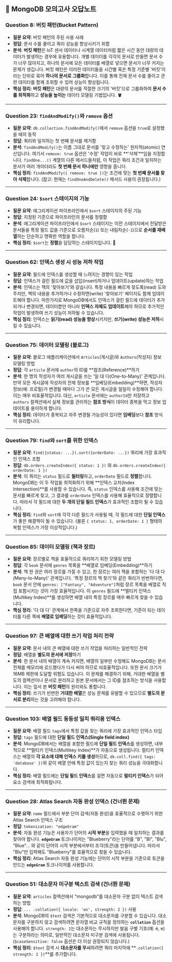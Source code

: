 ## 📝 MongoDB 모의고사 오답노트

### **Question 8: 버킷 패턴(Bucket Pattern)**

-   **질문 요약**: 버킷 패턴의 주된 사용 사례
-   **정답**: 문서 수를 줄이고 쿼리 성능을 향상시키기 위함
-   **분석**: **버킷 패턴**은 IoT 센서 데이터나 시계열 데이터처럼 짧은 시간 동안 대량의 데이터가 발생하는 경우에 유용합니다. 개별 데이터를 각각의 문서로 만들면 문서 수가 너무 많아지고, 하나의 문서에 모든 데이터를 배열로 넣으면 문서가 너무 커지는 문제가 생깁니다. 버킷 패턴은 이러한 데이터들을 시간별 혹은 특정 기준별 '버킷'이라는 단위로 묶어 **하나의 문서로 그룹화**합니다. 이를 통해 전체 문서 수를 줄이고 관련 데이터를 함께 조회할 수 있어 성능이 향상됩니다.
-   **핵심 정리**: **버킷 패턴**은 대량의 문서를 적절한 크기의 '버킷'으로 그룹화하여 **문서 수를 최적화**하고 **성능을 높이는** 데이터 모델링 기법입니다. 🪣

---

### **Question 23: `findAndModify()`와 `remove` 옵션**

-   **질문 요약**: `db.collection.findAndModify()`에서 `remove` 옵션을 `true`로 설정했을 때의 동작
-   **정답**: 쿼리와 일치하는 첫 번째 문서를 제거함
-   **분석**: `findAndModify()`는 이름 그대로 문서를 '찾고 수정하는' 원자적(atomic) 연산입니다. 여기서 `remove: true` 옵션은 '수정' 작업이 바로 **'삭제'**임을 지정합니다. `findOne...()` 계열의 다른 메서드들처럼, 이 작업은 쿼리 조건과 일치하는 문서가 여러 개이더라도 **첫 번째 문서 하나에만** 영향을 줍니다.
-   **핵심 정리**: `findAndModify({ remove: true })`는 조건에 맞는 **첫 번째 문서를 찾아 삭제**합니다. (참고: 현재는 `findOneAndDelete()` 메서드 사용이 권장됩니다.)

---

### **Question 24: `$sort` 스테이지의 기능**

-   **질문 요약**: 애그리게이션 파이프라인에서 `$sort` 스테이지의 주된 기능
-   **정답**: 지정된 기준으로 파이프라인의 문서를 정렬함
-   **분석**: 애그리게이션 파이프라인에서 `$sort` 스테이지는 이전 스테이지에서 전달받은 문서들을 특정 필드 값을 기준으로 오름차순(`1`) 또는 내림차순(`-1`)으로 **순서를 재배열**하는 단순하고 명확한 역할을 합니다.
-   **핵심 정리**: `$sort`는 **정렬**을 담당하는 스테이지입니다. 🔁

---

### **Question 62: 인덱스 생성 시 성능 저하 작업**

-   **질문 요약**: 필드에 인덱스를 생성할 때 느려지는 경향이 있는 작업
-   **정답**: 인덱스가 걸린 필드에 값을 삽입(insert)하거나 업데이트(update)하는 작업
-   **분석**: 인덱스는 책의 '찾아보기'와 같습니다. 특정 내용을 빠르게 찾도록(read) 도와주지만, 책의 내용을 추가하거나 수정하면(write) '찾아보기' 페이지도 함께 업데이트해야 합니다. 마찬가지로 MongoDB에서도 인덱스가 걸린 필드에 데이터가 추가되거나 변경되면, 데이터뿐만 아니라 **인덱스 자체도 업데이트**해야 하므로 추가적인 작업이 발생하여 쓰기 성능이 저하될 수 있습니다.
-   **핵심 정리**: 인덱스는 **읽기(read) 성능을 향상**시키지만, **쓰기(write) 성능은 저하**시킬 수 있습니다.

---

### **Question 75: 데이터 모델링 (블로그)**

-   **질문 요약**: 블로그 애플리케이션에서 `Articles`(게시글)와 `Authors`(작성자) 정보 모델링 방법
-   **정답**: 각 `article` 문서에 `author`의 ID를 **참조(Reference)**하기
-   **분석**: 한 명의 작성자가 여러 게시글을 쓰는 '일 대 다(One-to-Many)' 관계입니다. 만약 모든 게시글에 작성자의 전체 정보를 **임베딩(Embedding)**하면, 작성자 정보(예: 프로필)가 변경될 때마다 그가 쓴 모든 게시글을 일일이 수정해야 합니다. 이는 매우 비효율적입니다. 대신, `article` 문서에는 `authorId`만 저장하고 `authors` 컬렉션에서 실제 정보를 관리하는 **참조 방식**이 데이터 중복을 막고 정보 업데이트를 용이하게 합니다.
-   **핵심 정리**: 데이터가 중복되고 자주 변경될 가능성이 있다면 **임베딩**보다 **참조** 방식이 유리합니다.

---

### **Question 79: `find`와 `sort`를 위한 인덱스**

-   **질문 요약**: `find({status: ...}).sort({orderDate: ...})` 쿼리에 가장 효과적인 인덱스 조합
-   **정답**: `db.orders.createIndex({ status: 1 })` 와 `db.orders.createIndex({ orderDate: 1 })`
-   **분석**: 이 쿼리는 `status` 필드로 **필터링**하고, `orderDate` 필드로 **정렬**합니다. MongoDB는 이 두 작업을 최적화하기 위해 **인덱스 교차(Index Intersection)**를 사용할 수 있습니다. 즉, `status` 인덱스를 사용해 조건에 맞는 문서를 빠르게 찾고, 그 결과를 `orderDate` 인덱스를 사용해 효율적으로 정렬합니다. 따라서 각 필드에 대한 **두 개의 단일 필드 인덱스**가 효과적인 조합이 될 수 있습니다.
-   **핵심 정리**: `find`와 `sort`에 각각 다른 필드가 사용될 때, 각 필드에 대한 **단일 인덱스**가 좋은 해결책이 될 수 있습니다. (물론 `{ status: 1, orderDate: 1 }` 형태의 복합 인덱스가 가장 이상적입니다.)

---

### **Question 85: 데이터 모델링 (책과 장르)**

-   **질문 요약**: 장르별로 책을 효율적으로 쿼리하기 위한 모델링 방법
-   **정답**: 각 `book` 문서에 `genres` 목록을 **배열로 임베딩(Embedding)**하기
-   **분석**: 책 한 권은 여러 장르를 가질 수 있고, 한 장르는 여러 책을 포함하는 '다 대 다(Many-to-Many)' 관계입니다. '특정 장르의 책 찾기'와 같은 쿼리가 빈번하다면, `book` 문서 안에 `genres: ["Fantasy", "Adventure"]`처럼 장르 목록을 배열로 직접 포함시키는 것이 가장 효율적입니다. 이 `genres` 필드에 **멀티키 인덱스(Multikey Index)**를 생성하면 배열 내의 특정 장르를 매우 빠르게 찾을 수 있습니다.
-   **핵심 정리**: '다 대 다' 관계에서 한쪽을 기준으로 자주 조회한다면, 기준이 되는 데이터를 다른 쪽에 **배열로 임베딩**하는 것이 효율적입니다.

---

### **Question 97: 큰 배열에 대한 쓰기 작업 처리 전략**

-   **질문 요약**: 문서 내의 큰 배열에 대한 쓰기 작업을 처리하는 일반적인 전략
-   **정답**: 배열을 **별도의 문서에 저장**하기
-   **분석**: 한 문서 내의 배열이 계속 커지면, 배열의 일부만 수정해도 MongoDB는 문서 전체를 메모리에 로드했다가 다시 써야 하므로 비효율적입니다. 또한 문서 크기가 16MB 제한에 도달할 위험도 있습니다. 이 문제를 해결하기 위해, 거대한 배열을 별도의 컬렉션이나 문서로 분리하고 원본 문서에서는 그 ID를 참조하는 방식을 사용합니다. 이는 앞서 본 **버킷 패턴**의 원리와도 통합니다.
-   **핵심 정리**: 쓰기가 빈번한 **거대한 배열**은 성능 문제를 유발할 수 있으므로 **별도의 문서로 분리**하는 것을 고려해야 합니다.

---

### **Question 103: 배열 필드 동등성 일치 쿼리용 인덱스**

-   **질문 요약**: 배열 필드 `tags`에서 특정 값을 찾는 쿼리에 가장 효과적인 인덱스 타입
-   **정답**: `tags` 필드에 대한 **단일 필드 인덱스(Single field index)**
-   **분석**: MongoDB에서는 배열을 포함한 필드에 **단일 필드 인덱스**를 생성하면, 내부적으로 **멀티키 인덱스(Multikey Index)**가 자동으로 생성됩니다. 멀티키 인덱스는 배열의 **각 요소에 대해 인덱스 키를 생성**하므로, `db.coll.find({ tags: 'database' })`와 같이 배열 안에 특정 값이 있는지 찾는 쿼리 성능을 극대화합니다.
-   **핵심 정리**: 배열 필드에는 **단일 필드 인덱스**를 걸면 자동으로 **멀티키 인덱스**가 되어 요소 검색에 최적화됩니다.

---

### **Question 28: Atlas Search 자동 완성 인덱스 (건너뛴 문제)**

-   **질문 요약**: `name` 필드에서 부분 단어 검색(자동 완성)을 효율적으로 수행하기 위한 Atlas Search 인덱스 구조
-   **정답**: `tokenization: "edgeGram"`
-   **분석**: 자동 완성 기능은 사용자가 단어의 **시작 부분**을 입력했을 때 일치하는 결과를 찾아야 합니다. **`edgeGram`** 토크나이저는 "Blueberry"라는 단어를 "B", "Bl", "Blu", "Blue"... 와 같이 단어의 시작 부분에서부터 조각(토큰)을 만들어냅니다. 따라서 "Blu"만 입력해도 "Blueberry"를 효율적으로 찾을 수 있습니다.
-   **핵심 정리**: Atlas Search 자동 완성 기능에는 단어의 시작 부분을 기준으로 토큰을 만드는 **`edgeGram`** 토크나이저를 사용합니다.

---

### **Question 51: 대소문자 미구분 텍스트 검색 (건너뛴 문제)**

-   **질문 요약**: `articles` 컬렉션에서 "mongodb"를 대소문자 구분 없이 텍스트 검색하는 방법
-   **정답**: `... .collation({ locale: 'en', strength: 2 })` 사용
-   **분석**: MongoDB의 `$text` 검색은 기본적으로 대소문자를 구분할 수 있습니다. 대소문자를 구분하지 않고 검색하려면 문자열 비교 규칙을 정의하는 **`collation`** 옵션을 사용해야 합니다. `strength: 2`는 대소문자는 무시하지만 발음 구별 기호(예: é, e)는 구분하라는 의미로, 일반적인 대소문자 미구분 검색에 사용됩니다. (`$caseSensitive: false` 옵션은 더 이상 권장되지 않습니다.)
-   **핵심 정리**: `$text` 검색 시 **대소문자를 무시**하려면 쿼리 마지막에 **`.collation({ strength: 2 })`**를 추가합니다.

